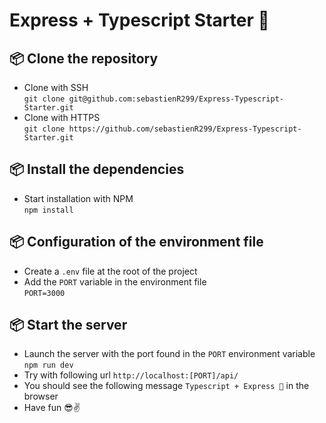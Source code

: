 # Express + Typescript Starter 🦄

## 📦 Clone the repository

- Clone with SSH  
``git clone git@github.com:sebastienR299/Express-Typescript-Starter.git``
- Clone with HTTPS  
``git clone https://github.com/sebastienR299/Express-Typescript-Starter.git``

## 📦 Install the dependencies

- Start installation with NPM  
``npm install``

## 📦 Configuration of the environment file

- Create a ``.env`` file at the root of the project
- Add the ``PORT`` variable in the environment file  
``PORT=3000``

## 📦 Start the server

- Launch the server with the port found in the ``PORT`` environment variable  
``npm run dev``
- Try with following url ``http://localhost:[PORT]/api/``
- You should see the following message ``Typescript + Express 🦄`` in the browser
- Have fun 😎✌️
